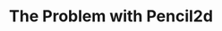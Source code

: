 ---
title: 'The Problem with Pencil2d'
redirect_to:
  - 'https://discuss.pencil2d.org/t/the-problem-with-pencil2d/450'
---